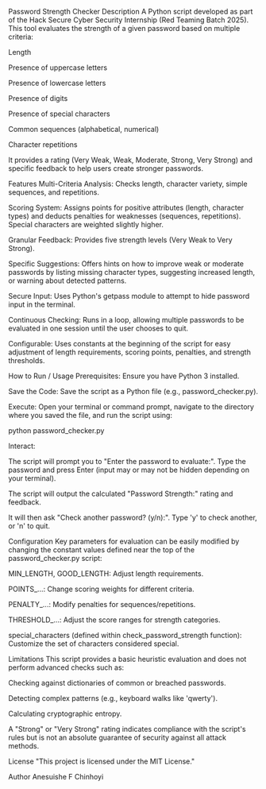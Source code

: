Password Strength Checker
Description
A Python script developed as part of the Hack Secure Cyber Security Internship (Red Teaming Batch 2025). This tool evaluates the strength of a given password based on multiple criteria:

Length

Presence of uppercase letters

Presence of lowercase letters

Presence of digits

Presence of special characters

Common sequences (alphabetical, numerical)

Character repetitions

It provides a rating (Very Weak, Weak, Moderate, Strong, Very Strong) and specific feedback to help users create stronger passwords.

Features
Multi-Criteria Analysis: Checks length, character variety, simple sequences, and repetitions.

Scoring System: Assigns points for positive attributes (length, character types) and deducts penalties for weaknesses (sequences, repetitions). Special characters are weighted slightly higher.

Granular Feedback: Provides five strength levels (Very Weak to Very Strong).

Specific Suggestions: Offers hints on how to improve weak or moderate passwords by listing missing character types, suggesting increased length, or warning about detected patterns.

Secure Input: Uses Python's getpass module to attempt to hide password input in the terminal.

Continuous Checking: Runs in a loop, allowing multiple passwords to be evaluated in one session until the user chooses to quit.

Configurable: Uses constants at the beginning of the script for easy adjustment of length requirements, scoring points, penalties, and strength thresholds.

How to Run / Usage
Prerequisites: Ensure you have Python 3 installed.

Save the Code: Save the script as a Python file (e.g., password_checker.py).

Execute: Open your terminal or command prompt, navigate to the directory where you saved the file, and run the script using:

python password_checker.py

Interact:

The script will prompt you to "Enter the password to evaluate:". Type the password and press Enter (input may or may not be hidden depending on your terminal).

The script will output the calculated "Password Strength:" rating and feedback.

It will then ask "Check another password? (y/n):". Type 'y' to check another, or 'n' to quit.

Configuration
Key parameters for evaluation can be easily modified by changing the constant values defined near the top of the password_checker.py script:

MIN_LENGTH, GOOD_LENGTH: Adjust length requirements.

POINTS_...: Change scoring weights for different criteria.

PENALTY_...: Modify penalties for sequences/repetitions.

THRESHOLD_...: Adjust the score ranges for strength categories.

special_characters (defined within check_password_strength function): Customize the set of characters considered special.

Limitations
This script provides a basic heuristic evaluation and does not perform advanced checks such as:

Checking against dictionaries of common or breached passwords.

Detecting complex patterns (e.g., keyboard walks like 'qwerty').

Calculating cryptographic entropy.

A "Strong" or "Very Strong" rating indicates compliance with the script's rules but is not an absolute guarantee of security against all attack methods.

License
"This project is licensed under the MIT License."

Author
Anesuishe F Chinhoyi
